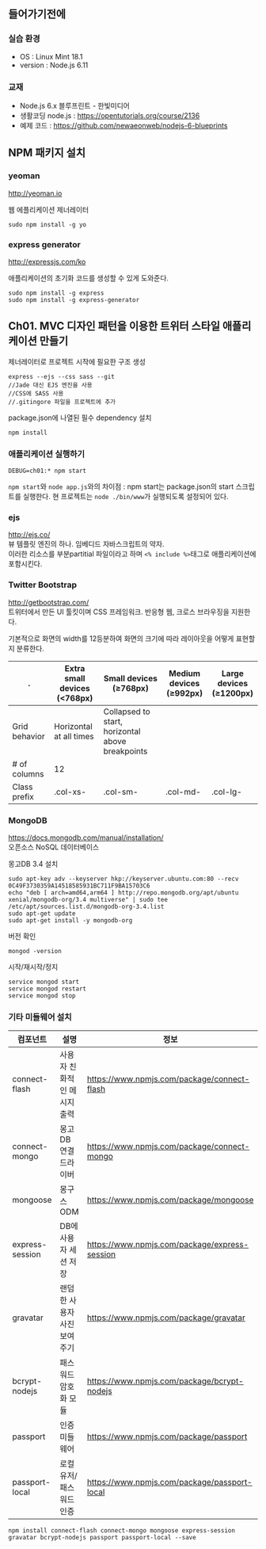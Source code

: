 ## 들어가기전에
### 실습 환경
* OS : Linux Mint 18.1
* version : Node.js 6.11

### 교재
* Node.js 6.x 블루프린트 - 한빛미디어
* 생활코딩 node.js : <https://opentutorials.org/course/2136>
* 예제 코드 : <https://github.com/newaeonweb/nodejs-6-blueprints>

## NPM 패키지 설치
### yeoman
<http://yeoman.io>

웹 에플리케이션 제너레이터  
~~~
sudo npm install -g yo
~~~

### express generator
<http://expressjs.com/ko>

애플리케이션의 초기화 코드를 생성할 수 있게 도와준다.
~~~
sudo npm install -g express
sudo npm install -g express-generator
~~~

## Ch01. MVC 디자인 패턴을 이용한 트위터 스타일 애플리케이션 만들기
제너레이터로 프로젝트 시작에 필요한 구조 생성
~~~
express --ejs --css sass --git
//Jade 대신 EJS 엔진을 사용
//CSS에 SASS 사용
//.gitingore 파일을 프로젝트에 추가
~~~
package.json에 나열된 필수 dependency 설치
~~~
npm install
~~~

### 애플리케이션 실행하기
~~~
DEBUG=ch01:* npm start
~~~
`npm start`와 `node app.js`와의 차이점 : npm start는 package.json의 start 스크립트를 실행한다. 현 프로젝트는 `node ./bin/www`가 실행되도록 설정되어 있다.

### ejs
<http://ejs.co/>  
뷰 템플릿 엔진의 하나. 임베디드 자바스크립트의 약자.  
이러한 리소스를 부분partitial 파일이라고 하며 `<% include %>`태그로 애플리케이션에 포함시킨다.

### Twitter Bootstrap
<http://getbootstrap.com/>  
트위터에서 만든 UI 툴킷이며 CSS 프레임워크. 반응형 웹, 크로스 브라우징을 지원한다.

기본적으로 화면의 width를 12등분하여 화면의 크기에 따라 레이아웃을 어떻게 표현할지 분류한다.

| . | Extra small devices<br>(<768px) | Small devices<br>(≥768px) | Medium devices<br>(≥992px) | Large devices<br>(≥1200px) |
| --- | --- | --- | --- | --- |
| Grid behavior | Horizontal at all times | Collapsed to start, horizontal above breakpoints |||
| # of columns | 12 ||||
| Class prefix | .col-xs- | .col-sm- | .col-md- | .col-lg-

### MongoDB
<https://docs.mongodb.com/manual/installation/>  
오픈소스 NoSQL 데이터베이스

몽고DB 3.4 설치
~~~
sudo apt-key adv --keyserver hkp://keyserver.ubuntu.com:80 --recv 0C49F3730359A14518585931BC711F9BA15703C6
echo "deb [ arch=amd64,arm64 ] http://repo.mongodb.org/apt/ubuntu xenial/mongodb-org/3.4 multiverse" | sudo tee /etc/apt/sources.list.d/mongodb-org-3.4.list
sudo apt-get update
sudo apt-get install -y mongodb-org
~~~

버전 확인
~~~
mongod -version
~~~

시작/재시작/정지
~~~
service mongod start
service mongod restart
service mongod stop
~~~

### 기타 미들웨어 설치
| 컴포넌트 | 설명 | 정보 |
| --- | ---| --- |
| connect-flash | 사용자 친화적인 메시지 출력 | <https://www.npmjs.com/package/connect-flash> |
| connect-mongo | 몽고DB 연결 드라이버 | <https://www.npmjs.com/package/connect-mongo> |
| mongoose | 몽구스 ODM | <https://www.npmjs.com/package/mongoose> |
| express-session | DB에 사용자 세션 저장 | <https://www.npmjs.com/package/express-session> |
| gravatar | 랜덤한 사용자 사진 보여주기 | <https://www.npmjs.com/package/gravatar> |
| bcrypt-nodejs | 패스워드 암호화 모듈 | <https://www.npmjs.com/package/bcrypt-nodejs> |
| passport | 인증 미들웨어 | <https://www.npmjs.com/package/passport> |
| passport-local | 로컬유저/패스워드 인증 | <https://www.npmjs.com/package/passport-local> |

~~~shell
npm install connect-flash connect-mongo mongoose express-session gravatar bcrypt-nodejs passport passport-local --save
~~~